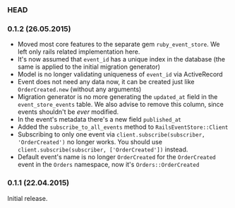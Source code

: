 ### HEAD

### 0.1.2 (26.05.2015)

* Moved most core features to the separate gem `ruby_event_store`. We left only rails related implementation here.
* It's now assumed that `event_id` has a unique index in the database (the same is applied to the initial migration generator)
* Model is no longer validating uniqueness of `event_id` via ActiveRecord
* Event does not need any data now, it can be created just like `OrderCreated.new` (without any arguments)
* Migration generator is no more generating the `updated_at` field in the `event_store_events` table. We also advise to remove this column, since events shouldn't be *ever* modified.
* In the event's metadata there's a new field `published_at`
* Added the `subscribe_to_all_events` method to `RailsEventStore::Client`
* Subscribing to only one event via `client.subscribe(subscriber, 'OrderCreated')` no longer works. You should use `client.subscribe(subscriber, ['OrderCreated'])` instead.
* Default event's name is no longer `OrderCreated` for the `OrderCreated` event in the `Orders` namespace, now it's `Orders::OrderCreated`

### 0.1.1 (22.04.2015)

Initial release.
